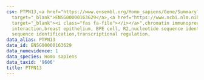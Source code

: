 ```yaml
---
csv: PTPN13,<a href="https://www.ensembl.org/Homo_sapiens/Gene/Summary?db=core;g=ENSG00000163629"
  target="_blank">ENSG00000163629</a>,<a href="https://www.ncbi.nlm.nih.gov/pubmed/22863008"
  target="_blank"><i class="fas fa-file"></i></a>",chromatin immunoprecipitation assay,direct
  interaction,breast epithelium, BPE cell, R2,nucleotide sequence identification,nucleotide
  sequence identification,transcriptional regulation,
data_alias: PTPN13
data_id: ENSG00000163629
data_numevidence: 1
data_species: Homo sapiens
data_taxid: '9606'
title: PTPN13
---
```

